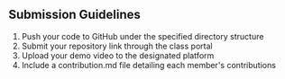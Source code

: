 ## Submission Guidelines

1. Push your code to GitHub under the specified directory structure
2. Submit your repository link through the class portal
3. Upload your demo video to the designated platform
4. Include a contribution.md file detailing each member's contributions
